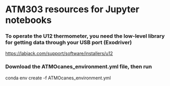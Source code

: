 # ATM303 resources for Jupyter notebooks 

### To operate the U12 thermometer, you need the low-level library for getting data through your USB port (Exodriver) 

https://labjack.com/support/software/installers/u12

### Download the ATMOcanes_environment.yml file, then run  

conda env create -f ATMOcanes_environment.yml 
